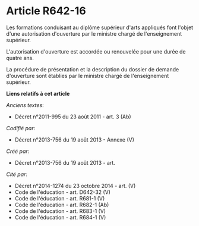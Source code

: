 # Article R642-16

Les formations conduisant au diplôme supérieur d'arts appliqués font l'objet d'une autorisation d'ouverture par le ministre
chargé de l'enseignement supérieur.

L'autorisation d'ouverture est accordée ou renouvelée pour une durée de quatre ans.

La procédure de présentation et la description du dossier de demande d'ouverture sont établies par le ministre chargé de
l'enseignement supérieur.

**Liens relatifs à cet article**

_Anciens textes_:

  - Décret n°2011-995 du 23 août 2011 - art. 3 (Ab)

_Codifié par_:

  - Décret n°2013-756 du 19 août 2013 -  Annexe (V)

_Créé par_:

  - Décret n°2013-756 du 19 août 2013 - art.

_Cité par_:

  - Décret n°2014-1274 du 23 octobre 2014 - art. (V)
  - Code de l'éducation - art. D642-32 (V)
  - Code de l'éducation - art. R681-1 (V)
  - Code de l'éducation - art. R682-1 (Ab)
  - Code de l'éducation - art. R683-1 (V)
  - Code de l'éducation - art. R684-1 (V)

